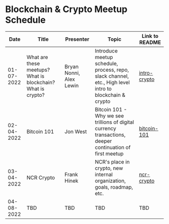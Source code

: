 # Blockchain & Crypto Meetup Schedule

|     Date    |        Title        |          Presenter       |                Topic              |                      Link to README                      |
|-------------|---------------------|--------------------------|-----------------------------------|----------------------------------------------------------|
|  01-07-2022 | What are these meetups? What is blockchain? What is crypto?  | Bryan Nonni, Alex Lewin | Introduce meetup schedule, process, repo, slack channel, etc., High level intro to blockchain & crypto | [intro-crypto](meetups/01-07-2022/README.md) |
|  02-04-2022 |  Bitcoin 101  | Jon West | Bitcoin 101 - Why we see trillions of digital currency transactions, deeper continuation of first meetup | [bitcoin-101](meetups/02-04-2022/README.md) |
|  03-04-2022 |  NCR Crypto | Frank Hinek | NCR's place in crypto, new internal organization, goals, roadmap, etc. | [ncr-crypto](meetups/03-04-2022/ncr-crypto.md) |
|  04-08-2022 |  TBD | TBD | TBD | TBD |